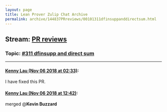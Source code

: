 ```yaml
---
layout: page
title: Lean Prover Zulip Chat Archive 
permalink: archive/144837PRreviews/00101311dfinsuppanddirectsum.html
---
```


## Stream: [PR reviews](index.html)
### Topic: [#311 dfinsupp and direct sum](00101311dfinsuppanddirectsum.html)

---

#### [Kenny Lau (Nov 06 2018 at 02:33)](https://leanprover.zulipchat.com/#narrow/stream/144837-PR%20reviews/topic/%23311%20dfinsupp%20and%20direct%20sum/near/146838147):
I have fixed this PR.

#### [Kenny Lau (Nov 06 2018 at 12:42)](https://leanprover.zulipchat.com/#narrow/stream/144837-PR%20reviews/topic/%23311%20dfinsupp%20and%20direct%20sum/near/146859834):
merged @**Kevin Buzzard**

